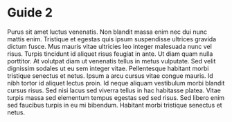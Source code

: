 # Guide 2

Purus sit amet luctus venenatis. Non blandit massa enim nec dui nunc mattis enim. Tristique et egestas quis ipsum suspendisse ultrices gravida dictum fusce. Mus mauris vitae ultricies leo integer malesuada nunc vel risus. Turpis tincidunt id aliquet risus feugiat in ante. Ut diam quam nulla porttitor. At volutpat diam ut venenatis tellus in metus vulputate. Sed velit dignissim sodales ut eu sem integer vitae. Pellentesque habitant morbi tristique senectus et netus. Ipsum a arcu cursus vitae congue mauris. Id nibh tortor id aliquet lectus proin. Id neque aliquam vestibulum morbi blandit cursus risus. Sed nisi lacus sed viverra tellus in hac habitasse platea. Vitae turpis massa sed elementum tempus egestas sed sed risus. Sed libero enim sed faucibus turpis in eu mi bibendum. Habitant morbi tristique senectus et netus.